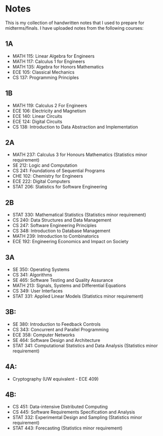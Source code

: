 # Notes
This is my collection of handwritten notes that I used to prepare for midterms/finals. I have uploaded notes from the following courses:

## 1A
- MATH 115: Linear Algebra for Engineers
- MATH 117: Calculus 1 for Engineers
- MATH 135: Algebra for Honors Mathematics
- ECE 105: Classical Mechanics
- CS 137: Programming Principles

## 1B
- MATH 119: Calculus 2 For Engineers
- ECE 106: Electricity and Magnetism
- ECE 140: Linear Circuits
- ECE 124: Digital Circuits
- CS 138: Introduction to Data Abstraction and Implementation

## 2A
- MATH 237: Calculus 3 for Honours Mathematics (Statistics minor requirement)
- SE 212: Logic and Computation
- CS 241: Foundations of Sequential Programs
- CHE 102: Chemistry for Engineers
- ECE 222: Digital Computers
- STAT 206: Statistics for Software Engineering

## 2B
- STAT 330: Mathematical Statistics (Statistics minor requirement)
- CS 240: Data Structures and Data Management
- CS 247: Software Engineering Principles
- CS 348: Introduction to Database Management
- MATH 239: Introduction to Combinatorics
- ECE 192: Engineering Economics and Impact on Society

## 3A
- SE 350: Operating Systems
- CS 341: Algorithms
- SE 465: Software Testing and Quality Assurance
- MATH 213: Signals, Systems and Differential Equations
- CS 349: User Interfaces
- STAT 331: Applied Linear Models (Statistics minor requirement)

## 3B:
- SE 380: Introduction to Feedback Controls
- CS 343: Concurrent and Parallel Programming
- ECE 358: Computer Networks
- SE 464: Software Design and Architecture
- STAT 341: Computational Statistics and Data Analysis (Statistics minor requirement)

## 4A:
- Cryptography (UW equivalent - ECE 409)

## 4B:
- CS 451: Data-intensive Distributed Computing
- CS 445: Software Requirements Specification and Analysis
- STAT 332: Experimental Design and Sampling (Statistics minor requirement)
- STAT 443: Forecasting (Statistics minor requirement)
